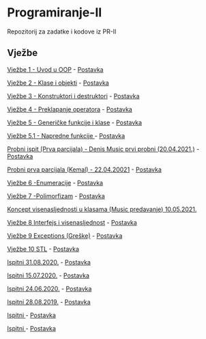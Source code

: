 # Programiranje-II
Repozitorij za zadatke i kodove iz PR-II

## Vježbe 

[Vježbe 1 - Uvod u OOP](Vježbe/Vjezbe%201.cpp) - [Postavka](https://github.com/Infinity-Vault/Programiranje-II/raw/main/Vje%C5%BEbe/Postavke/V1_Postavka.docx)

[Vježbe 2 - Klase i objekti](Vježbe/VJezbe%202.cpp) - [Postavka](https://github.com/Infinity-Vault/Programiranje-II/raw/main/Vje%C5%BEbe/Postavke/V2_Postavka.docx)

[Vježbe 3 - Konstruktori i destruktori](Vježbe/Vjezbe%203.cpp) - [Postavka](https://github.com/Infinity-Vault/Programiranje-II/raw/main/Vje%C5%BEbe/Postavke/V3_Postavka.docx)

[Vježbe 4 - Preklapanje operatora](Vježbe/Vjezbe%204.cpp) - [Postavka](https://github.com/Infinity-Vault/Programiranje-II/raw/main/Vje%C5%BEbe/Postavke/V4_Postavka.docx)

[Vježbe 5 - Generičke funkcije i klase](Vježbe/Vjezbe%205.cpp) - [Postavka](https://github.com/Infinity-Vault/Programiranje-II/raw/main/Vje%C5%BEbe/Postavke/V5_Postavka.docx)

[Vježbe 5.1 - Napredne funkcije ](Vježbe/Vjezbe%205.1.cpp) - [Postavka](https://github.com/Infinity-Vault/Programiranje-II/raw/main/Vje%C5%BEbe/Postavke/Postavka%205.1.docx)

[Probni ispit (Prva parcijala) - Denis Music prvi probni (20.04.2021.)](Vježbe/Probni%20ispit%20(Prva%20parcijala).cpp) - [Postavka](https://github.com/Infinity-Vault/Programiranje-II/raw/main/Vje%C5%BEbe/Postavke/Music%20probni%20.docx)

[Probni prva parcijala (Kemal) - 22.04.20021](Vježbe/Probni%20prva%20parcijala%20(Kemal).cpp) - [Postavka](https://github.com/Infinity-Vault/Programiranje-II/raw/main/Vje%C5%BEbe/Postavke/Kemal%20probni%20postavka.docx)

[Vježbe 6 -Enumeracije](https://github.com/Infinity-Vault/Programiranje-II/blob/main/Vje%C5%BEbe/Vjezbe%206.cpp) - [Postavka](https://github.com/Infinity-Vault/Programiranje-II/raw/main/Vje%C5%BEbe/Postavke/V6_Postavka.docx)

[Vježbe 7 -Polimorfizam](https://github.com/Infinity-Vault/Programiranje-II/blob/main/Vje%C5%BEbe/Vjezbe%207.cpp) - [Postavka](https://github.com/Infinity-Vault/Programiranje-II/raw/main/Vje%C5%BEbe/Postavke/V7_Postavka.docx)

[Koncept visenasljednosti u klasama (Music predavanje) 10.05.2021.](https://github.com/Infinity-Vault/Programiranje-II/blob/main/Vje%C5%BEbe/Koncept%20visenasljednosti%20u%20klasama.cpp)

[Vježbe 8 Interfejs i visenasljednost](https://github.com/Infinity-Vault/Programiranje-II/blob/main/Vje%C5%BEbe/Vjezbe%208.cpp) - [Postavka](https://github.com/Infinity-Vault/Programiranje-II/raw/main/Vje%C5%BEbe/Postavke/V8_Postavka.docx)

[Vježbe 9 Exceptions (Greške)](https://github.com/Infinity-Vault/Programiranje-II/blob/main/Vje%C5%BEbe/Vjezbe%209.cpp) - [Postavka](https://github.com/Infinity-Vault/Programiranje-II/raw/main/Vje%C5%BEbe/Postavke/V9_Rjesenje.docx)

[Vježbe 10  STL](https://github.com/Infinity-Vault/Programiranje-II/blob/main/Vje%C5%BEbe/Vjezbe%2010.cpp) - [Postavka](https://github.com/Infinity-Vault/Programiranje-II/raw/main/Vje%C5%BEbe/Postavke/V10_Postavka.docx)

[Ispitni 31.08.2020.](https://github.com/Infinity-Vault/Programiranje-II/blob/main/Ispitni%20zadaci/Ispitni%2031.08.2020.cpp) - [Postavka](https://github.com/Infinity-Vault/Programiranje-II/raw/main/Ispitni%20zadaci/Postavke/Ispitni%2031.08.2020.%20postavka.docx)


[Ispitni 15.07.2020.](https://github.com/Infinity-Vault/Programiranje-II/blob/main/Ispitni%20zadaci/Ispitni%2015.07.2020.cpp) - [Postavka](https://github.com/Infinity-Vault/Programiranje-II/raw/main/Ispitni%20zadaci/Postavke/Ispitni%2015.07.2020.%20postavka.docx)

[Ispitni 24.06.2020.](https://github.com/Infinity-Vault/Programiranje-II/blob/main/Ispitni%20zadaci/24.06.2020.cpp) - [Postavka](https://github.com/Infinity-Vault/Programiranje-II/raw/main/Ispitni%20zadaci/Postavke/Ispitni%2024.06.2020.%20postavka.docx)


[Ispitni 28.08.2019.](https://github.com/Infinity-Vault/Programiranje-II/blob/main/Ispitni%20zadaci/Ispitni%2028.08.2029.cpp) - [Postavka](https://github.com/Infinity-Vault/Programiranje-II/raw/main/Ispitni%20zadaci/Postavke/Ispitni%2028.08.2019.%20postavka.docx)


[Ispitni ]() - [Postavka](https://github.com/Infinity-Vault/Programiranje-II/raw/main/Ispitni%20zadaci/Postavke/Ispitni%2031.08.2020.%20postavka.docx)


[Ispitni ]() - [Postavka](https://github.com/Infinity-Vault/Programiranje-II/raw/main/Ispitni%20zadaci/Postavke/Ispitni%2031.08.2020.%20postavka.docx)